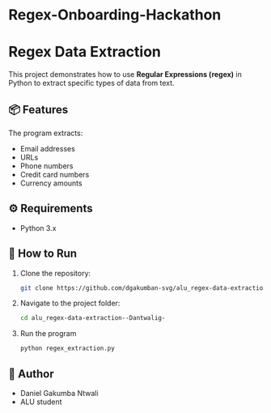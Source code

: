 # Regex-Onboarding-Hackathon
# Regex Data Extraction

This project demonstrates how to use **Regular Expressions (regex)** in Python to extract specific types of data from text.

## 📦 Features
The program extracts:
- Email addresses
- URLs
- Phone numbers
- Credit card numbers
- Currency amounts


## ⚙️ Requirements
- Python 3.x

## 🚀 How to Run
1. Clone the repository:
   ```bash
   git clone https://github.com/dgakumban-svg/alu_regex-data-extraction--Dantwalig-.git
2. Navigate to the project folder:
   ```bash
   cd alu_regex-data-extraction--Dantwalig-
3. Run the program
   ```bash
   python regex_extraction.py


## 👤 Author
- Daniel Gakumba Ntwali
- ALU student


